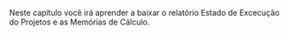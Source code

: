 Neste capítulo você irá aprender a baixar o relatório Estado de Excecução do Projetos e as Memórias de Cálculo.